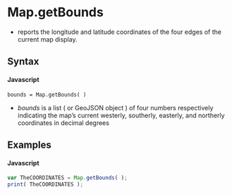 # Map.getBounds
- reports the longitude and latitude coordinates of the four edges of the current map display.

## Syntax

#### Javascript
```
bounds = Map.getBounds( )
```

- *bounds* is a list ( or GeoJSON object )  of four numbers respectively indicating the map’s current westerly, southerly, easterly, and northerly coordinates in decimal degrees

## Examples

#### Javascript
```javascript
var TheCOORDINATES = Map.getBounds( );
print( TheCOORDINATES );
```
